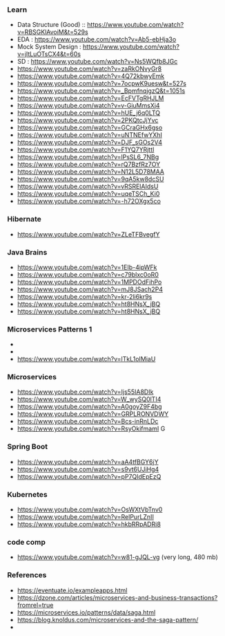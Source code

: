 ### Learn  
- Data Structure (Good) :: https://www.youtube.com/watch?v=RBSGKlAvoiM&t=529s
- EDA : https://www.youtube.com/watch?v=Ab5-ebHja3o
- Mock System Design : https://www.youtube.com/watch?v=jItLuOTsCX4&t=60s
- SD : https://www.youtube.com/watch?v=Ns5WQfb8JGc
- https://www.youtube.com/watch?v=zaRkONvyGr8
- https://www.youtube.com/watch?v=4Q72kbwyEmk
- https://www.youtube.com/watch?v=7ocpwK9uesw&t=527s
- https://www.youtube.com/watch?v=_BpmfnqjgzQ&t=1051s
- https://www.youtube.com/watch?v=EcFVTgRHJLM
- https://www.youtube.com/watch?v=v-GiuMmsXj4
- https://www.youtube.com/watch?v=hUE_j6q0LTQ
- https://www.youtube.com/watch?v=2PKQtcJjYvc
- https://www.youtube.com/watch?v=GCraGHx6gso
- https://www.youtube.com/watch?v=uNTNEfwYXhI
- https://www.youtube.com/watch?v=DJF_sGOs2V4
- https://www.youtube.com/watch?v=F1YQ7YRjttI
- https://www.youtube.com/watch?v=lPsSL6_7NBg
- https://www.youtube.com/watch?v=rQ7BzfRz7OY
- https://www.youtube.com/watch?v=N12L5D78MAA
- https://www.youtube.com/watch?v=9qA5kw8dcSU
- https://www.youtube.com/watch?v=vRSRElAIdsU
- https://www.youtube.com/watch?v=uqeTSCh_Ki0
- https://www.youtube.com/watch?v=-h72OXgx5co
### Hibernate 
- https://www.youtube.com/watch?v=ZLeTFBvegfY
### Java Brains
- https://www.youtube.com/watch?v=1EIb-4ipWFk
- https://www.youtube.com/watch?v=c79blxc0oR0
- https://www.youtube.com/watch?v=1MPDOdFihPo
- https://www.youtube.com/watch?v=mJ8JSach2P4
- https://www.youtube.com/watch?v=kr-2li6kr9s
- https://www.youtube.com/watch?v=ht8HNsX_jBQ
- https://www.youtube.com/watch?v=ht8HNsX_jBQ
### Microservices Patterns 1
- 
- 
- https://www.youtube.com/watch?v=lTkL1oIMiaU
### Microservices 
- https://www.youtube.com/watch?v=Ijs55IA8DIk
- https://www.youtube.com/watch?v=W_wySQ0lTI4
- https://www.youtube.com/watch?v=A0goyZ9F4bg
- https://www.youtube.com/watch?v=GRPLRONVDWY
- https://www.youtube.com/watch?v=Bcs-inRnLDc
- https://www.youtube.com/watch?v=RsyOkifmamI G 
### Spring Boot 
- https://www.youtube.com/watch?v=aA4tfBGY6jY
- https://www.youtube.com/watch?v=s9vt6UJiHg4
- https://www.youtube.com/watch?v=pP7QIdEpEzQ
### Kubernetes 
- https://www.youtube.com/watch?v=OsWXtVbTnv0
- https://www.youtube.com/watch?v=RelPurLZnII
- https://www.youtube.com/watch?v=hkbRRpADRi8
### code comp
- https://www.youtube.com/watch?v=w81-gJQL-vg (very long, 480 mb) 

### References 
- https://eventuate.io/exampleapps.html
- https://dzone.com/articles/microservices-and-business-transactions?fromrel=true
- https://microservices.io/patterns/data/saga.html
- https://blog.knoldus.com/microservices-and-the-saga-pattern/
- 	